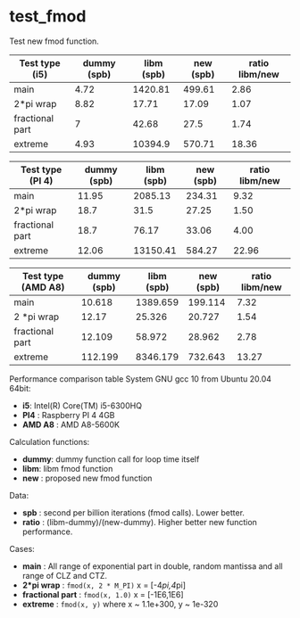 # test_fmod
Test new fmod function.


| Test type (i5)  | dummy (spb)               | libm (spb)     | new (spb)   | ratio libm/new      |
| --------------- | ------------------------- | -------------- | ----------- | ------------------- |
| main            | 4.72                      | 1420.81        | 499.61      | 2.86                |
| 2\*pi wrap      | 8.82                      | 17.71          | 17.09       | 1.07                |
| fractional part | 7                         | 42.68          | 27.5        | 1.74                |
| extreme         | 4.93                      | 10394.9        | 570.71      | 18.36               |



| Test type (PI 4)| dummy (spb)               | libm (spb)     | new (spb)   | ratio libm/new      |
| --------------- | ------------------------- | -------------- | ----------- | ------------------- |
| main            | 11.95                     | 2085.13        | 234.31      | 9.32                |
| 2\*pi wrap      | 18.7                      | 31.5           | 27.25       | 1.50                |
| fractional part | 18.7                      | 76.17          | 33.06       | 4.00                |
| extreme         | 12.06                     | 13150.41       | 584.27      | 22.96               |



| Test type (AMD A8)| dummy (spb)               | libm (spb)     | new (spb)   | ratio libm/new      |
| --------------- | ------------------------- | -------------- | ----------- | ------------------- |
| main            | 10.618  | 1389.659 | 199.114 | 7.32  |
| 2 \*pi wrap     | 12.17   | 25.326   | 20.727  | 1.54  |
| fractional part | 12.109  | 58.972   | 28.962  | 2.78  |
| extreme         | 112.199 | 8346.179 | 732.643 | 13.27 |


Performance comparison table
System GNU gcc 10 from Ubuntu 20.04 64bit:
* **i5**: Intel(R) Core(TM) i5-6300HQ
* **PI4** : Raspberry PI 4 4GB
* **AMD A8** : AMD A8-5600K

Calculation functions:
* **dummy**: dummy function call for loop time itself
* **libm**: libm fmod function
* **new** : proposed new fmod function

Data:
* **spb**   : second per billion iterations (fmod calls). Lower better.
* **ratio** : (libm-dummy)/(new-dummy). Higher better new function performance.

Cases:
* **main**  : All range of exponential part in double, random mantissa and all range of CLZ and CTZ.
* **2\*pi wrap** : `fmod(x, 2 * M_PI)` x = [-4*pi,4*pi]
* **fractional part** : `fmod(x, 1.0)` x = [-1E6,1E6]
* **extreme** : `fmod(x, y)` where x ~ 1.1e+300, y ~ 1e-320 

